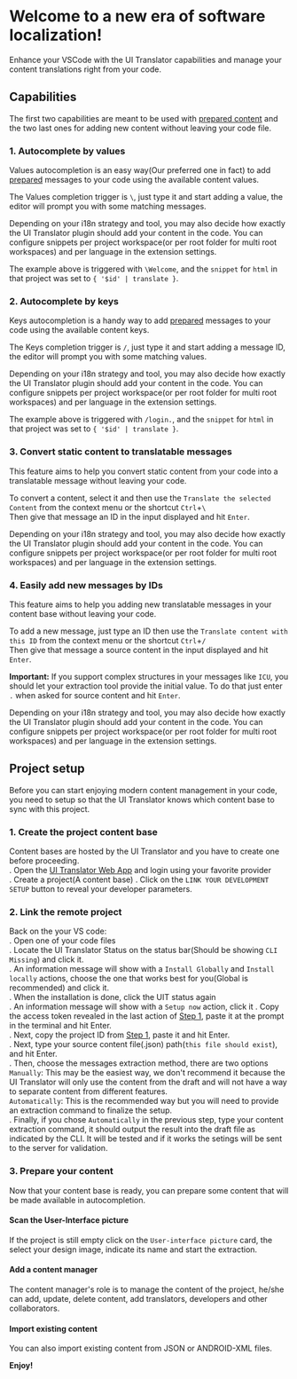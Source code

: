 # Welcome to a new era of software localization!

Enhance your VSCode with the UI Translator capabilities and manage your content translations right from your code.

## Capabilities
The first two capabilities are meant to be used with [prepared content](#3-prepare-your-content) and the two last ones for adding new content without leaving your code file.  
### 1. Autocomplete by values
Values autocompletion is an easy way(Our preferred one in fact) to add [prepared](#3-prepare-your-content) messages to your code using the available content values.  

The Values completion trigger is `\`, just type it and start adding a value, the editor will prompt you with some matching messages.  

Depending on your i18n strategy and tool, you may also decide how exactly the UI Translator plugin should add your content in the code.
You can configure snippets per project workspace(or per root folder for multi root workspaces) and per language in the extension settings.  

The example above is triggered with `\Welcome`, and the `snippet` for `html` in that project was set to ```{ '$id' | translate }```.  

### 2. Autocomplete by keys
Keys autocompletion is a handy way to add [prepared](#3-prepare-your-content) messages to your code using the available content keys.  

The Keys completion trigger is `/`, just type it and start adding a message ID, the editor will prompt you with some matching values.  

Depending on your i18n strategy and tool, you may also decide how exactly the UI Translator plugin should add your content in the code.
You can configure snippets per project workspace(or per root folder for multi root workspaces) and per language in the extension settings.  

The example above is triggered with `/login.`, and the `snippet` for `html` in that project was set to ```{ '$id' | translate }```.  

### 3. Convert static content to translatable messages
This feature aims to help you convert static content from your code into a translatable message without leaving your code.

To convert a content, select it and then use the `Translate the selected Content` from the context menu or the shortcut `Ctrl`+`\`  
Then give that message an ID in the input displayed and hit `Enter`.  

Depending on your i18n strategy and tool, you may also decide how exactly the UI Translator plugin should add your content in the code.
You can configure snippets per project workspace(or per root folder for multi root workspaces) and per language in the extension settings.  

### 4. Easily add new messages by IDs 
This feature aims to help you adding new translatable messages in your content base without leaving your code.

To add a new message, just type an ID then use the `Translate content with this ID` from the context menu or the shortcut `Ctrl`+`/`  
Then give that message a source content in the input displayed and hit `Enter`.  

**Important:** If you support complex structures in your messages like `ICU`, you should let your extraction tool provide the initial value. To do that just enter `.` when asked for source content and hit `Enter`.

Depending on your i18n strategy and tool, you may also decide how exactly the UI Translator plugin should add your content in the code.
You can configure snippets per project workspace(or per root folder for multi root workspaces) and per language in the extension settings.  

## Project setup
Before you can start enjoying modern content management in your code, you need to setup so that the UI Translator knows which content base to sync with this project.
### 1. Create the project content base
Content bases are hosted by the UI Translator and you have to create one before proceeding.  
. Open the [UI Translator Web App](https://app.uitranslator.com) and login using your favorite provider  
. Create a project(A content base)
. Click on the `LINK YOUR DEVELOPMENT SETUP` button to reveal your developer parameters.
### 2. Link the remote project
Back on the your VS code:  
. Open one of your code files  
. Locate the UI Translator Status on the status bar(Should be showing `CLI Missing`) and click it.  
. An information message will show with a `Install Globally` and `Install locally` actions, choose the one that works best for you(Global is recommended) and click it.  
. When the installation is done, click the UIT status again  
. An information message will show with a `Setup now` action, click it 
. Copy the access token revealed in the last action of [Step 1](#1-create-the-project-content-base), paste it at the prompt in the terminal and hit Enter.  
. Next, copy the project ID from [Step 1](#1-create-the-project-content-base), paste it and hit Enter.  
. Next, type your source content file(.json) path(`this file should exist`), and hit Enter.  
. Then, choose the messages extraction method, there are two options  
`Manually`: This may be the easiest way, we don't recommend it because the UI Translator will only use the content from the draft and will not have a way to separate content from different features.  
`Automatically`: This is the recommended way but you will need to provide an extraction command to finalize the setup.  
. Finally, if you chose `Automatically` in the previous step, type your content extraction command, it should output the result into the draft file as indicated by the CLI. It will be tested and if it works the setings will be sent to the server for validation.

### 3. Prepare your content
Now that your content base is ready, you can prepare some content that will be made available in autocompletion.
#### Scan the User-Interface picture 
If the project is still empty click on the `User-interface picture` card, the select your design image, indicate its name and start the extraction.  
#### Add a content manager
The content manager's role is to manage the content of the project, he/she can add, update, delete content, add translators, developers and other collaborators.  
#### Import existing content
You can also import existing content from JSON or ANDROID-XML files.

**Enjoy!**

